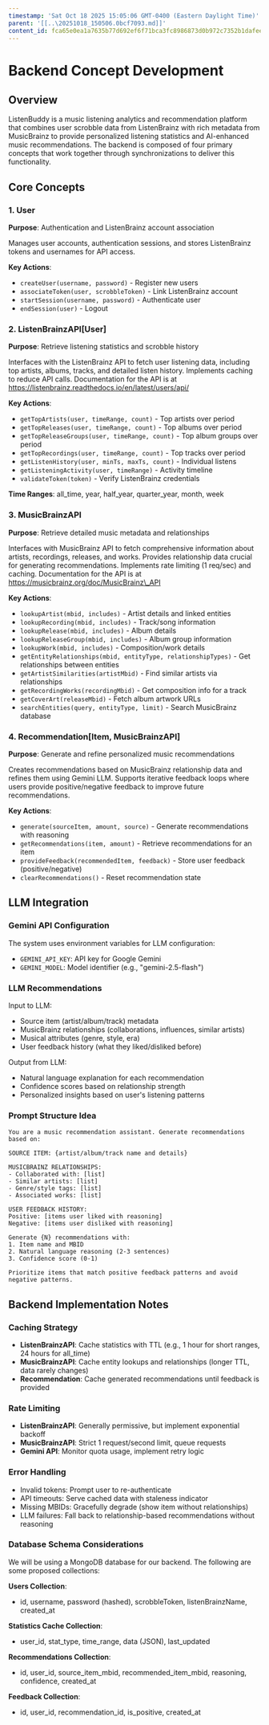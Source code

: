 ```yaml
---
timestamp: 'Sat Oct 18 2025 15:05:06 GMT-0400 (Eastern Daylight Time)'
parent: '[[..\20251018_150506.0bcf7093.md]]'
content_id: fca65e0ea1a7635b77d692ef6f71bca3fc8986873d0b972c7352b1dafeec599e
---
```


# Backend Concept Development

## Overview

ListenBuddy is a music listening analytics and recommendation platform that combines user scrobble data from ListenBrainz with rich metadata from MusicBrainz to provide personalized listening statistics and AI-enhanced music recommendations. The backend is composed of four primary concepts that work together through synchronizations to deliver this functionality.

## Core Concepts

### 1. User

**Purpose**: Authentication and ListenBrainz account association

Manages user accounts, authentication sessions, and stores ListenBrainz tokens and usernames for API access.

**Key Actions**:

* `createUser(username, password)` - Register new users
* `associateToken(user, scrobbleToken)` - Link ListenBrainz account
* `startSession(username, password)` - Authenticate user
* `endSession(user)` - Logout

### 2. ListenBrainzAPI\[User]

**Purpose**: Retrieve listening statistics and scrobble history

Interfaces with the ListenBrainz API to fetch user listening data, including top artists, albums, tracks, and detailed listen history. Implements caching to reduce API calls. Documentation for the API is at https://listenbrainz.readthedocs.io/en/latest/users/api/

**Key Actions**:

* `getTopArtists(user, timeRange, count)` - Top artists over period
* `getTopReleases(user, timeRange, count)` - Top albums over period
* `getTopReleaseGroups(user, timeRange, count)` - Top album groups over period
* `getTopRecordings(user, timeRange, count)` - Top tracks over period
* `getListenHistory(user, minTs, maxTs, count)` - Individual listens
* `getListeningActivity(user, timeRange)` - Activity timeline
* `validateToken(token)` - Verify ListenBrainz credentials

**Time Ranges**: all\_time, year, half\_year, quarter\_year, month, week

### 3. MusicBrainzAPI

**Purpose**: Retrieve detailed music metadata and relationships

Interfaces with MusicBrainz API to fetch comprehensive information about artists, recordings, releases, and works. Provides relationship data crucial for generating recommendations. Implements rate limiting (1 req/sec) and caching. Documentation for the API is at https://musicbrainz.org/doc/MusicBrainz\_API

**Key Actions**:

* `lookupArtist(mbid, includes)` - Artist details and linked entities
* `lookupRecording(mbid, includes)` - Track/song information
* `lookupRelease(mbid, includes)` - Album details
* `lookupReleaseGroup(mbid, includes)` - Album group information
* `lookupWork(mbid, includes)` - Composition/work details
* `getEntityRelationships(mbid, entityType, relationshipTypes)` - Get relationships between entities
* `getArtistSimilarities(artistMbid)` - Find similar artists via relationships
* `getRecordingWorks(recordingMbid)` - Get composition info for a track
* `getCoverArt(releaseMbid)` - Fetch album artwork URLs
* `searchEntities(query, entityType, limit)` - Search MusicBrainz database

### 4. Recommendation\[Item, MusicBrainzAPI]

**Purpose**: Generate and refine personalized music recommendations

Creates recommendations based on MusicBrainz relationship data and refines them using Gemini LLM. Supports iterative feedback loops where users provide positive/negative feedback to improve future recommendations.

**Key Actions**:

* `generate(sourceItem, amount, source)` - Generate recommendations with reasoning
* `getRecommendations(item, amount)` - Retrieve recommendations for an item
* `provideFeedback(recommendedItem, feedback)` - Store user feedback (positive/negative)
* `clearRecommendations()` - Reset recommendation state

## LLM Integration

### Gemini API Configuration

The system uses environment variables for LLM configuration:

* `GEMINI_API_KEY`: API key for Google Gemini
* `GEMINI_MODEL`: Model identifier (e.g., "gemini-2.5-flash")

### LLM Recommendations

Input to LLM:

* Source item (artist/album/track) metadata
* MusicBrainz relationships (collaborations, influences, similar artists)
* Musical attributes (genre, style, era)
* User feedback history (what they liked/disliked before)

Output from LLM:

* Natural language explanation for each recommendation
* Confidence scores based on relationship strength
* Personalized insights based on user's listening patterns

### Prompt Structure Idea

```
You are a music recommendation assistant. Generate recommendations based on:

SOURCE ITEM: {artist/album/track name and details}

MUSICBRAINZ RELATIONSHIPS:
- Collaborated with: [list]
- Similar artists: [list]
- Genre/style tags: [list]
- Associated works: [list]

USER FEEDBACK HISTORY:
Positive: [items user liked with reasoning]
Negative: [items user disliked with reasoning]

Generate {N} recommendations with:
1. Item name and MBID
2. Natural language reasoning (2-3 sentences)
3. Confidence score (0-1)

Prioritize items that match positive feedback patterns and avoid negative patterns.
```

## Backend Implementation Notes

### Caching Strategy

* **ListenBrainzAPI**: Cache statistics with TTL (e.g., 1 hour for short ranges, 24 hours for all\_time)
* **MusicBrainzAPI**: Cache entity lookups and relationships (longer TTL, data rarely changes)
* **Recommendation**: Cache generated recommendations until feedback is provided

### Rate Limiting

* **ListenBrainzAPI**: Generally permissive, but implement exponential backoff
* **MusicBrainzAPI**: Strict 1 request/second limit, queue requests
* **Gemini API**: Monitor quota usage, implement retry logic

### Error Handling

* Invalid tokens: Prompt user to re-authenticate
* API timeouts: Serve cached data with staleness indicator
* Missing MBIDs: Gracefully degrade (show item without relationships)
* LLM failures: Fall back to relationship-based recommendations without reasoning

### Database Schema Considerations

We will be using a MongoDB database for our backend. The following are some proposed collections:

**Users Collection**:

* id, username, password (hashed), scrobbleToken, listenBrainzName, created\_at

**Statistics Cache Collection**:

* user\_id, stat\_type, time\_range, data (JSON), last\_updated

**Recommendations Collection**:

* id, user\_id, source\_item\_mbid, recommended\_item\_mbid, reasoning, confidence, created\_at

**Feedback Collection**:

* id, user\_id, recommendation\_id, is\_positive, created\_at
